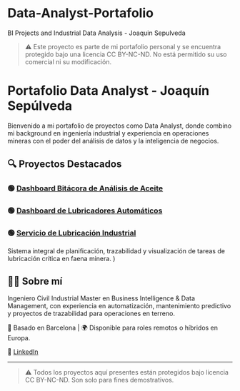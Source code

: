 # Data-Analyst-Portafolio
BI Projects and Industrial Data Analysis - Joaquin Sepulveda
> ⚠️ Este proyecto es parte de mi portafolio personal y se encuentra protegido bajo una licencia CC BY-NC-ND. No está permitido su uso comercial ni su modificación.

# Portafolio Data Analyst - Joaquín Sepúlveda

Bienvenido a mi portafolio de proyectos como Data Analyst, donde combino mi background en ingeniería industrial y experiencia en operaciones mineras con el poder del análisis de datos y la inteligencia de negocios.

## 🔍 Proyectos Destacados

### 🟢 [Dashboard Bitácora de Análisis de Aceite](./Bitácora-dashboard)

### 🟢 [Dashboard de Lubricadores Automáticos](./lubricadores_BT-dashboard)

### 🟢 [Servicio de Lubricación Industrial](./Servicio%20de%20Lubricaci%C3%B3n)

Sistema integral de planificación, trazabilidad y visualización de tareas de lubricación crítica en faena minera.
)


## 👨‍💻 Sobre mí
Ingeniero Civil Industrial Master en Business Intelligence & Data Management, con experiencia en automatización, mantenimiento predictivo y proyectos de trazabilidad para operaciones en terreno.

📍 Basado en Barcelona | 🌍 Disponible para roles remotos o híbridos en Europa.

🔗 [LinkedIn](https://www.linkedin.com/in/joaquinsepulvedaa)

---

> ⚠️ Todos los proyectos aquí presentes están protegidos bajo licencia CC BY-NC-ND. Son solo para fines demostrativos.

